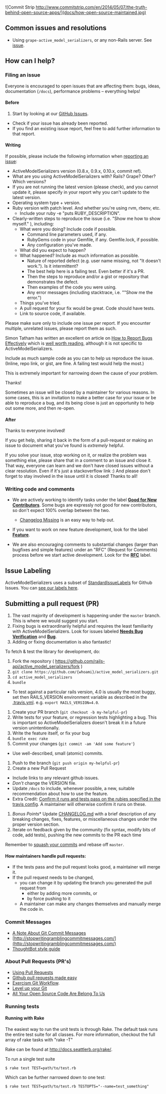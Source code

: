 ![Commit Strip
http://www.commitstrip.com/en/2014/05/07/the-truth-behind-open-source-apps/](docs/how-open-source-maintained.jpg)

## Common issues and resolutions

- Using `grape-active_model_serializers`, or any non-Rails server. See
    [issue](https://github.com/rails-api/active_model_serializers/issues/1258).

## How can I help?

### Filing an issue

Everyone is encouraged to open issues that are affecting them:
bugs, ideas, documentation (`/docs`), performance problems – everything helps!

#### Before

1. Start by looking at our [GitHub Issues](https://github.com/rails-api/active_model_serializers/issues).

  - Check if your issue has already been reported.
  - If you find an existing issue report, feel free to add further information to that report.


#### Writing

If possible, please include the following information when [reporting an
issue](https://github.com/rails-api/active_model_serializers/issues/new):

- ActiveModelSerializers version (0.8.x, 0.9.x, 0.10.x, commit ref).
- What are you using ActiveModelSerializers with? Rails? Grape? Other? Which versions?
- If you are not running the latest version (please check), and you cannot update it,
  please specify in your report why you can't update to the latest version.
- Operating system type + version.
- Ruby version with patch level.  And whether you're using rvm, rbenv, etc.
  - Include your ruby -e "puts RUBY_DESCRIPTION".
- Clearly-written steps to reproduce the issue (i.e. "Show me how to show myself." ), including:
  - What were you doing? Include code if possible.
    - Command line parameters used, if any.
    - RubyGems code in your Gemfile, if any. Gemfile.lock, if possible.
    - Any configuration you've made.
  - What did you expect to happen?
  - What happened? Include as much information as possible.
    - Nature of reported defect (e.g. user name missing, not "It doesn't work."). Is it intermittent?
    - The best help here is a failing test. Even better if it's a PR.
    - Then the steps to reproduce and/or a gist or repository that demonstrates the defect.
    - Then examples of the code you were using.
    - Any error messages (including stacktrace, i.e. ""Show me the error.")
  - Things you've tried.
  - A pull request for your fix would be great.  Code should have tests.
  - Link to source code, if available.

Please make sure only to include one issue per report.
If you encounter multiple, unrelated issues, please report them as such.

Simon Tatham has written an excellent on article on
[How to Report Bugs Effectively](http://www.chiark.greenend.org.uk/~sgtatham/bugs.html)
which is [well worth reading](http://yourbugreportneedsmore.info/), although it is not specific to ActiveModelSerializers.

Include as much sample code as you can to help us reproduce the issue. (Inline, repo link, or gist, are fine. A failing test would help the most.)

This is extremely important for narrowing down the cause of your problem.

Thanks!

Sometimes an issue will be closed by a maintainer for various reasons.  In some cases, this is
an invitation to make a better case for your issue or be able to reproduce a bug, and
its being close is just an opportunity to help out some more, and then re-open.

#### After

Thanks to everyone involved!

If you get help, sharing it back in the form of a pull-request or making an issue to document
what you've found is *extremely* helpful.

If you solve your issue, stop working on it, or realize the problem was something else,
please share that in a comment to an issue and close it.  That way, everyone can learn and
we don't have closed issues without a clear resolution. Even if it's just a stackoverflow link :)
And please don't forget to stay involved in the issue until it is closed! Thanks to all!

### Writing code and comments

- We are actively working to identify tasks under the label [**Good for New
  Contributors**](https://github.com/rails-api/active_model_serializers/labels/Good%20for%20New%20Contributors).
  Some bugs are expressly not good for new contributors, so don't expect 100% overlap between the two.
  - [Changelog
      Missing](https://github.com/rails-api/active_model_serializers/issues?q=label%3A%22Changelog+Missing%22+is%3Aclosed) is
    an easy way to help out.

- If you want to work on new feature development, look for the label [**Feature**](https://github.com/rails-api/active_model_serializers/labels/Feature).

- We are also encouraging comments to substantial changes (larger than bugfixes and simple features) under an
  "RFC" (Request for Comments) process before we start active development.
   Look for the [**RFC**](https://github.com/rails-api/active_model_serializers/labels/RFC) label.

## Issue Labeling

ActiveModelSerializers uses a subset of [StandardIssueLabels](https://github.com/wagenet/StandardIssueLabels) for Github Issues. You can [see our labels here](https://github.com/rails-api/active_model_serializers/labels).

## Submitting a pull request (PR)

1. The vast majority of development is happening under the `master` branch.
  This is where we would suggest you start.
1. Fixing bugs is extraordinarily helpful and requires the least familiarity with ActiveModelSerializers.
  Look for issues labeled [**Needs Bug Verification**](https://github.com/rails-api/active_model_serializers/labels/Needs%20Bug%20Verification) and [**Bug**](https://github.com/rails-api/active_model_serializers/labels/bug).
1. Adding or fixing documentation is also fantastic!

To fetch & test the library for development, do:

1. Fork the repository ( https://github.com/rails-api/active_model_serializers/fork )
1. `git clone https://github.com/{whoami}/active_model_serializers.git`
1. `cd active_model_serializers`
1. `bundle`
  - To test against a particular rails version, 4.0 is usually the most buggy, set then
      RAILS_VERSION environment variable as described in the [.travis.yml](.travis.yml).
      e.g. `export RAILS_VERSION=4.0`.
1. Create your PR branch (`git checkout -b my-helpful-pr`)
1. Write tests for your feature, or regression tests highlighting a bug.
  This is important so ActiveModelSerializers doesn't break it in a future version unintentionally.
1. Write the feature itself, or fix your bug
1. `bundle exec rake`
1. Commit your changes (`git commit -am 'Add some feature'`)
  - Use well-described, small (atomic) commits.
1. Push to the branch (`git push origin my-helpful-pr`)
1. Create a new Pull Request
  - Include links to any relevant github issues.
  - *Don't* change the VERSION file.
  - Update `/docs` to include, whenever possible, a new, suitable recommendation about how to use
    the feature.
  - Extra Credit: [Confirm it runs and tests pass on the rubies specified in the travis
    config](.travis.yml). A maintainer will otherwise confirm it runs on these.

1. *Bonus Points** Update [CHANGELOG.md](https://github.com/rails-api/active_model_serializers/blob/master/CHANGELOG.md)
  with a brief description of any breaking changes, fixes, features, or
  miscellaneous changes under the proper version section.
1. Iterate on feedback given by the community (fix syntax, modify bits of code, add
tests), pushing the new commits to the PR each time

Remember to [squash your commits](CONTRIBUTING.md#about-pull-requests-prs) and rebase off `master`.

#### How maintainers handle pull requests:

- If the tests pass and the pull request looks good, a maintainer will merge it.
- If the pull request needs to be changed,
  - you can change it by updating the branch you generated the pull request from
    - either by adding more commits, or
    - by force pushing to it
  - A maintainer can make any changes themselves and manually merge the code in.

### Commit Messages

- [A Note About Git Commit Messages](http://tbaggery.com/2008/04/19/a-note-about-git-commit-messages.html)
- [http://stopwritingramblingcommitmessages.com/](http://stopwritingramblingcommitmessages.com/)
- [ThoughtBot style guide](https://github.com/thoughtbot/guides/tree/master/style#git)

### About Pull Requests (PR's)

- [Using Pull Requests](https://help.github.com/articles/using-pull-requests)
- [Github pull requests made easy](http://www.element84.com/github-pull-requests-made-easy.html)
- [Exercism Git Workflow](http://help.exercism.io/git-workflow.html).
- [Level up your Git](http://rakeroutes.com/blog/deliberate-git/)
- [All Your Open Source Code Are Belong To Us](http://www.benjaminfleischer.com/2013/07/30/all-your-open-source-code-are-belong-to-us/)

### Running tests

#### Running with Rake

The easiest way to run the unit tests is through Rake. The default task runs
the entire test suite for all classes. For more information, checkout the
full array of rake tasks with "rake -T"

Rake can be found at http://docs.seattlerb.org/rake/.

To run a single test suite

`$ rake test TEST=path/to/test.rb`

Which can be further narrowed down to one test:

`$ rake test TEST=path/to/test.rb TESTOPTS="--name=test_something"`
